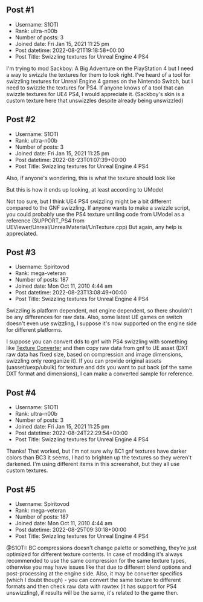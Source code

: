 ## Post #1
- Username: S1OTI
- Rank: ultra-n00b
- Number of posts: 3
- Joined date: Fri Jan 15, 2021 11:25 pm
- Post datetime: 2022-08-21T19:18:58+00:00
- Post Title: Swizzling textures for Unreal Engine 4 PS4

I'm trying to mod Sackboy: A Big Adventure on the PlayStation 4 but I need a way to swizzle the textures for them to look right. I've heard of a tool for swizzling textures for Unreal Engine 4 games on the Nintendo Switch, but I need to swizzle the textures for PS4. If anyone knows of a tool that can swizzle textures for UE4 PS4, I would appreciate it. (Sackboy's skin is a custom texture here that unswizzles despite already being unswizzled)
## Post #2
- Username: S1OTI
- Rank: ultra-n00b
- Number of posts: 3
- Joined date: Fri Jan 15, 2021 11:25 pm
- Post datetime: 2022-08-23T01:07:39+00:00
- Post Title: Swizzling textures for Unreal Engine 4 PS4

Also, if anyone's wondering, this is what the texture should look like

But this is how it ends up looking, at least according to UModel


Not too sure, but I think UE4 PS4 swizzling might be a bit different compared to the GNF swizzling. If anyone wants to make a swizzle script, you could probably use the PS4 texture untiling code from UModel as a reference (SUPPORT_PS4 from UEViewer/Unreal/UnrealMaterial/UnTexture.cpp) But again, any help is appreciated.
## Post #3
- Username: Spiritovod
- Rank: mega-veteran
- Number of posts: 187
- Joined date: Mon Oct 11, 2010 4:44 am
- Post datetime: 2022-08-23T13:08:49+00:00
- Post Title: Swizzling textures for Unreal Engine 4 PS4

Swizzling is platform dependent, not engine dependent, so there shouldn't be any differences for raw data. Also, some latest UE games on switch doesn't even use swizzling, I suppose it's now supported on the engine side for different platforms.

I suppose you can convert dds to gnf with PS4 swizzling with something like [Texture Converter](https://github.com/Backporter/SSE-Fallout-4-Texture-Converter) and then copy raw data from gnf to UE asset (DXT raw data has fixed size, based on compression and image dimensions, swizzling only reorganize it). If you can provide original assets (uasset/uexp/ubulk) for texture and dds you want to put back (of the same DXT format and dimensions), I can make a converted sample for reference.
## Post #4
- Username: S1OTI
- Rank: ultra-n00b
- Number of posts: 3
- Joined date: Fri Jan 15, 2021 11:25 pm
- Post datetime: 2022-08-24T22:29:54+00:00
- Post Title: Swizzling textures for Unreal Engine 4 PS4

Thanks!    That worked, but I'm not sure why BC1 gnf textures have darker colors than BC3 it seems, I had to brighten up the textures so they weren't darkened. I'm using different items in this screenshot, but they all use custom textures.
## Post #5
- Username: Spiritovod
- Rank: mega-veteran
- Number of posts: 187
- Joined date: Mon Oct 11, 2010 4:44 am
- Post datetime: 2022-08-25T09:30:18+00:00
- Post Title: Swizzling textures for Unreal Engine 4 PS4

@S1OTI: BC compressions doesn't change palette or something, they're just optimized for different texture contents. In case of modding it's always recommended to use the same compression for the same texture types, otherwise you may have issues like that due to different blend options and post-processing at the engine side. Also, it may be converter specifics (which I doubt though) - you can convert the same texture to different formats and then check raw data with rawtex (it has support for PS4 unswizzling), if results will be the same, it's related to the game then.
